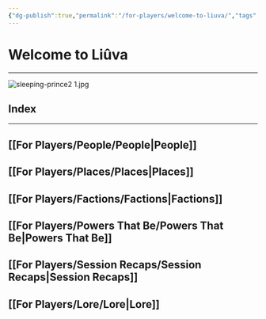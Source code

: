 ```yaml
---
{"dg-publish":true,"permalink":"/for-players/welcome-to-liuva/","tags":["gardenEntry"]}
---
```


# Welcome to Liûva
***
![sleeping-prince2 1.jpg](/img/user/sleeping-prince2%201.jpg)

## Index
***
## [[For Players/People/People\|People]]
## [[For Players/Places/Places\|Places]]
## [[For Players/Factions/Factions\|Factions]]
## [[For Players/Powers That Be/Powers That Be\|Powers That Be]]
## [[For Players/Session Recaps/Session Recaps\|Session Recaps]]
## [[For Players/Lore/Lore\|Lore]]
